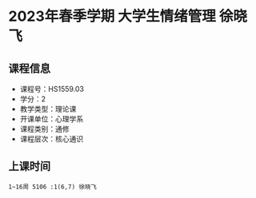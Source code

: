 # 2023年春季学期 大学生情绪管理 徐晓飞






## 课程信息

- 课程号：HS1559.03
- 学分：2
- 教学类型：理论课
- 开课单位：心理学系
- 课程类别：通修
- 课程层次：核心通识

## 上课时间

```
1~16周 5106 :1(6,7) 徐晓飞
```

